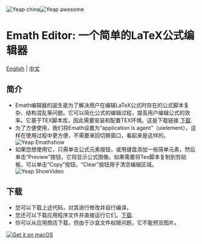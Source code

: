 ![Yeap china](https://github.com/MoonkeyBoy/MediaFiles/blob/master/china.svg)![Yeap awesome](https://github.com/MoonkeyBoy/MediaFiles/blob/master/awesome.svg)
# Emath Editor: 一个简单的LaTeX公式编辑器

[English](README.md) | [中文](README-zh.md)

## 简介

- Emath编辑器的诞生是为了解决用户在编辑LaTeX公式时存在的公式脚本复杂、结构混乱等问题。它可以简化公式的编辑过程，提高用户编辑公式的效率。它基于TEX脚本库，因此需要安装和配置TEX环境。这是下载链接 [下载](http://tug.org/mactex/).
- 为了方便使用，我们将Emath设置为“application is agent”（uielement），这样在使用过程中更方便，不需要来回切换窗口，看起来是这样的。
  ![Yeap Emathshow](https://github.com/MoonkeyBoy/MediaFiles/blob/master/EmathShow.png)
- 如果您想使用它，只需单击公式元素按钮，或用键盘添加一些简单元素，然后单击“Preview”按钮，它将显示公式图像。如果需要将Tex脚本复制到剪贴板，可以单击“Copy”按钮。“Clear”按钮用于清空编辑区域。
  ![Yeap ShowVideo](https://github.com/MoonkeyBoy/MediaFiles/blob/master/ShowVideo.gif)
## 下载
- 您可以下载上述代码，对其进行修改并自行编译。
- 您还可以下载应用程序文件并直接运行它们。[下载](https://github.com/MoonkeyBoy/Emath/blob/master/Emath.app.zip).
- 你可以从应用商店下载，但由于沙盒文件权限问题，它不能预览图片。

 [![Get it on macOS](https://github.com/MoonkeyBoy/MediaFiles/blob/master/macos.svg)](https://itunes.apple.com/cn/app/emath/id1454083649?mt=12)
